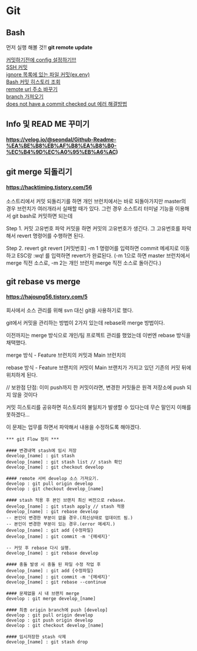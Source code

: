 # Git

## Bash
먼저 실행 해볼 것!!
**git remote update**

[커밋하기전에 config 설정하기!!!](https://coding-groot.tistory.com/97)  
[SSH 커밋](https://coding-factory.tistory.com/244)   
[ignore 목록에 있는 파일 커밋(ex.env)](https://zoosso.tistory.com/835)   
[Bash 커밋 히스토리 조회](https://git-scm.com/book/ko/v2/Git%EC%9D%98-%EA%B8%B0%EC%B4%88-%EC%BB%A4%EB%B0%8B-%ED%9E%88%EC%8A%A4%ED%86%A0%EB%A6%AC-%EC%A1%B0%ED%9A%8C%ED%95%98%EA%B8%B0)   
[remote url 주소 바꾸기](https://onedaythreecoding.tistory.com/entry/Git-%EB%A6%AC%EB%AA%A8%ED%8A%B8-%EC%A0%80%EC%9E%A5%EC%86%8C-remote-url-%EC%A3%BC%EC%86%8C-%ED%99%95%EC%9D%B8-%EB%B3%80%EA%B2%BD-%EB%AA%85%EB%A0%B9%EC%96%B4)   
[branch 가져오기](https://cjh5414.github.io/get-git-remote-branch/)   
[does not have a commit checked out 에러 해결방법](https://mmol.tistory.com/entry/%EA%B9%83%ED%97%88%EB%B8%8C-does-not-have-a-commit-checked-out-%EC%97%90%EB%9F%AC-%ED%95%B4%EA%B2%B0%EB%B0%A9%EB%B2%95)

## Info 및 READ ME 꾸미기
#### https://velog.io/@seondal/Github-Readme-%EA%BE%B8%EB%AF%B8%EA%B8%B0-%EC%B4%9D%EC%A0%95%EB%A6%AC)

## git merge 되돌리기
#### https://hacktiming.tistory.com/56
소스트리에서 커밋 되돌리기를 하면 개인 브런치에서는 바로 되돌아가지만 master의 경우 브런치가 여러개라서 실패할 때가 있다.
그런 경우 소스트리 터미널 기능을 이용해서 git bash로 커밋하면 되는데

Step 1. 커밋 고유번호 파악
커밋을 하면 커밋의 고유번호가 생긴다.
그 고유번호를 파악해서 revert 명령어를 수행하면 된다.

Step 2. revert
git revert [커밋번호] -m 1   명령어를 입력하면 commit 메세지로 이동하고 ESC랑 :wq! 를 입력하면 revert가 완료된다.
(-m 1으로 하면 master 브런치에서 merge 직전 소스로, -m 2는 개인 브런치 merge 직전 소스로 돌아간다.)

## git rebase vs merge
#### https://hajoung56.tistory.com/5

회사에서 소스 관리를 위해 svn 대신 git을 사용하기로 했다.

git에서 커밋을 관리하는 방법이 2가지 있는데 rebase와 merge 방법이다.

이전까지는 merge 방식으로 개인/팀 프로젝트 관리를 했었는데 이번엔 rebase 방식을 채택했다.

merge 방식 - Feature 브런치의 커밋과 Main 브런치의 

rebase 방식 - Feature 브랜치의 커밋이 Main 브랜치가 가지고 있던 기존의 커밋 뒤에 위치하게 된다.

// 보완점
단점: 이미 push까지 한 커밋이라면, 변경한 커밋들은 원격 저장소에 push 되지 않을 것이다

커밋 히스토리를 공유하면 히스토리의 불일치가 발생할 수 있다는데 무슨 말인지 이해를 못하겠다...

이 문제는 업무를 하면서 파악해서 내용을 수정하도록 해야겠다.

```
*** git Flow 정리 ***

#### 변경내역 stash에 임시 저장
develop_[name] : git stash
develop_[name] : git stash list // stash 확인
develop_[name] : git checkout develop

#### remote 서버 develop 소스 가져오기.
develop : git pull origin develop 
develop : git checkout develop_[name]

#### stash 적용 후 본인 브랜치 최신 버전으로 rebase.
develop_[name] : git stash apply // stash 적용
develop_[name] : git rebase develop  
-- 본인이 변경한 부분이 없을 경우.(최신상태로 업데이트 됨.) 
-- 본인이 변경한 부분이 있는 경우.(error 메세지.)
develop_[name] : git add {수정파일}
develop_[name] : git commit -m '{메세지}'

-- 커밋 후 rebase 다시 실행.
develop_[name] : git rebase develop   

#### 충돌 발생 시 충돌 된 파일 수정 작업 후
develop_[name] : git add {수정파일}
develop_[name] : git commit -m '{메세지}'
develop_[name] : git rebase --continue   

#### 문제없을 시 내 브랜치 merge
develop : git merge develop_[name]

#### 최종 origin branch에 push [develop]
develop : git pull origin develop  
develop : git push origin develop
develop : git checkout develop_[name]

#### 임시저장한 stash 삭제
develop_[name] : git stash drop
```